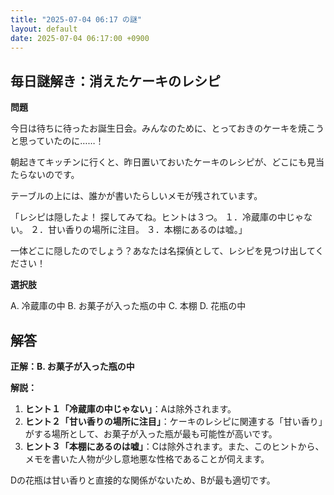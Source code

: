 ```yaml
---
title: "2025-07-04 06:17 の謎"
layout: default
date: 2025-07-04 06:17:00 +0900
---
```

## 毎日謎解き：消えたケーキのレシピ

**問題**

今日は待ちに待ったお誕生日会。みんなのために、とっておきのケーキを焼こうと思っていたのに……！

朝起きてキッチンに行くと、昨日置いておいたケーキのレシピが、どこにも見当たらないのです。

テーブルの上には、誰かが書いたらしいメモが残されています。

「レシピは隠したよ！ 探してみてね。ヒントは３つ。
１．冷蔵庫の中じゃない。
２．甘い香りの場所に注目。
３．本棚にあるのは嘘。」

一体どこに隠したのでしょう？あなたは名探偵として、レシピを見つけ出してください！

**選択肢**

A. 冷蔵庫の中
B. お菓子が入った瓶の中
C. 本棚
D. 花瓶の中

## 解答

**正解：B. お菓子が入った瓶の中**

**解説：**

1.  **ヒント１「冷蔵庫の中じゃない」**：Aは除外されます。
2.  **ヒント２「甘い香りの場所に注目」**：ケーキのレシピに関連する「甘い香り」がする場所として、お菓子が入った瓶が最も可能性が高いです。
3.  **ヒント３「本棚にあるのは嘘」**：Cは除外されます。また、このヒントから、メモを書いた人物が少し意地悪な性格であることが伺えます。

Dの花瓶は甘い香りと直接的な関係がないため、Bが最も適切です。
